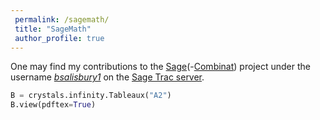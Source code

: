 ```yaml
---
 permalink: /sagemath/
 title: "SageMath"
 author_profile: true
---
```


One may find my contributions to the [Sage](http://www.sagemath.org/)(-[Combinat](http://wiki.sagemath.org/combinat)) project under the username [*bsalisbury1*](http://trac.sagemath.org/search?noquickjump=1&ticket=on&wiki=on&q=bsalisbury1) on the [Sage Trac server](http://trac.sagemath.org/).

```python
B = crystals.infinity.Tableaux("A2")
B.view(pdftex=True)
```
